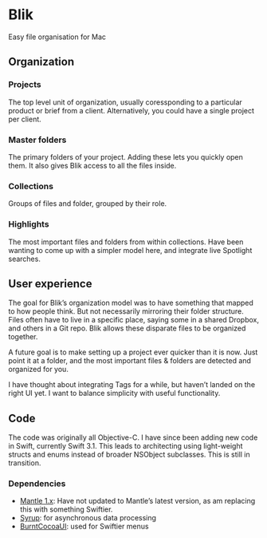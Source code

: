 # Blik
Easy file organisation for Mac

## Organization

### Projects

The top level unit of organization, usually coressponding to a particular product or brief from a client.
Alternatively, you could have a single project per client.

### Master folders

The primary folders of your project. Adding these lets you quickly open them. It also gives Blik access to all the files inside.

### Collections

Groups of files and folder, grouped by their role.

### Highlights

The most important files and folders from within collections. Have been wanting to come up with a simpler model here, and integrate live Spotlight searches.

## User experience

The goal for Blik’s organization model was to have something that mapped to how people think. But not necessarily mirroring their folder structure. Files often have to live in a specific place, saying some in a shared Dropbox, and others in a Git repo. Blik allows these disparate files to be organized together.

A future goal is to make setting up a project ever quicker than it is now. Just point it at a folder, and the most important files & folders are detected and organized for you.

I have thought about integrating Tags for a while, but haven’t landed on the right UI yet. I want to balance simplicity with useful functionality.

## Code

The code was originally all Objective-C. I have since been adding new code in Swift, currently Swift 3.1.
This leads to architecting using light-weight structs and enums instead of broader NSObject subclasses. This is still in transition.

### Dependencies

- [Mantle 1.x](https://github.com/Mantle/Mantle): Have not updated to Mantle’s latest version, as am replacing this with something Swiftier.
- [Syrup](https://github.com/BurntCaramel/Syrup): for asynchronous data processing
- [BurntCocoaUI](https://github.com/BurntCaramel/BurntCocoaUI): used for Swiftier menus
